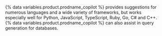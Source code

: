 {% data variables.product.prodname_copilot %} provides suggestions for numerous languages and a wide variety of frameworks, but works especially well for Python, JavaScript, TypeScript, Ruby, Go, C# and C++. {% data variables.product.prodname_copilot %} can also assist in query generation for databases.
